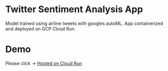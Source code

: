# Twitter Sentiment Analysis App

Model trained using airline tweets with googles autoML. App containerized and
deployed on GCP Cloud Run.

# Demo

Please click -> [Hosted on Cloud Run](https://sent-app-image-d3vttc2zpa-uc.a.run.app/)
